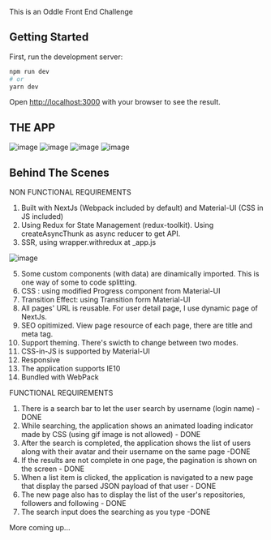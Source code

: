 This is an Oddle Front End Challenge

## Getting Started

First, run the development server:

```bash
npm run dev
# or
yarn dev
```

Open [http://localhost:3000](http://localhost:3000) with your browser to see the result.

## THE APP
![image](https://user-images.githubusercontent.com/5979589/112422039-d7b1d780-8d62-11eb-9240-bc47a751cfb9.png)
![image](https://user-images.githubusercontent.com/5979589/112422065-e1d3d600-8d62-11eb-8f6a-eef270d8d813.png)
![image](https://user-images.githubusercontent.com/5979589/112422170-0cbe2a00-8d63-11eb-8e88-c6020e39118a.png)
![image](https://user-images.githubusercontent.com/5979589/112422235-21022700-8d63-11eb-95dd-3ad06c8d22c5.png)



## Behind The Scenes
NON FUNCTIONAL REQUIREMENTS
1. Built with NextJs (Webpack included by default) and Material-UI (CSS in JS included)
2. Using Redux for State Management (redux-toolkit). Using createAsyncThunk as async reducer to get API.
3. SSR, using wrapper.withredux at _app.js

![image](https://user-images.githubusercontent.com/5979589/112420717-42154880-8d60-11eb-92d7-2424c2674daf.png)

5. Some custom components (with data) are dinamically imported. This is one way of some to code splitting.
6. CSS : using modified Progress component from Material-UI
7. Transition Effect: using Transition form Material-UI
8. All pages' URL is reusable. For user detail page, I use dynamic page of NextJs.
9. SEO opitimized. View page resource of each page, there are title and meta tag.
10. Support theming. There's swicth to change between two modes.
11. CSS-in-JS is supported by Material-UI
12. Responsive
13. The application supports IE10
14. Bundled with WebPack

FUNCTIONAL REQUIREMENTS
1. There is a search bar to let the user search by username (login name) - DONE
2. While searching, the application shows an animated loading indicator made by CSS (using gif image is not allowed) - DONE
3. After the search is completed, the application shows the list of users along with their avatar and their username on the same page -DONE
4. If the results are not complete in one page, the pagination is shown on the screen - DONE
5. When a list item is clicked, the application is navigated to a new page that display the parsed JSON payload of that user - DONE
6. The new page also has to display the list of the user's repositories, followers and following - DONE
7. The search input does the searching as you type -DONE



More coming up...
